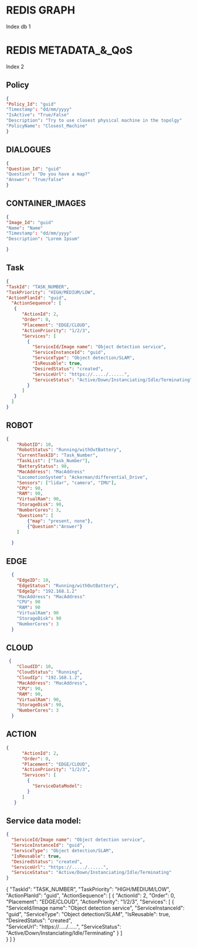 # REDIS GRAPH

Index db 1




# REDIS METADATA_&_QoS 

Index 2

## Policy

```json
{
"Policy_Id": "guid"
"Timestamp": "dd/mm/yyyy"
"IsActive": "True/False"
"Description": "Try to use closest physical machine in the topolgy"
"PolicyName": "Closest_Machine"
}
```

## DIALOGUES

```json
{
"Question_Id": "guid"
"Question": "Do you have a map?"
"Answer": "True/false"
}
```

## CONTAINER_IMAGES

```json
{
"Image_Id": "guid"
"Name": "Name"
"Timestamp": "dd/mm/yyyy"
"Description": "Lorem Ipsum"

}
```

## Task

```json
{
"TaskId": "TASK_NUMBER",
"TaskPriority": "HIGH/MEDIUM/LOW",
"ActionPlanId": "guid",
  "ActionSequence": [
   {
      "ActionId": 2,
      "Order": 0,
      "Placement": "EDGE/CLOUD",
      "ActionPriority": "1/2/3",
      "Services": [
        {
          "ServiceId/Image name": "Object detection service",
          "ServiceInstanceId": "guid",
          "ServiceType": "Object detection/SLAM",
          "IsReusable": true,
          "DesiredStatus": "created",        
          "ServiceUrl": "https://...../......",
          "ServiceStatus": "Active/Down/Instanciating/Idle/Terminating"
        }
      ]      
   } 
  ]
}
```

## ROBOT

```json
{
    "RobotID": 10,
    "RobotStatus": "Running/withOutBattery",
    "CurrentTaskID": "Task_Number",
    "TaskList": ["Task_Number"],
    "BatteryStatus": 90,
    "MacAddress": "MacAddress"
    "LocomotionSystem": "Ackerman/differential_Drive",
    "Sensors": ["lidar", "camera", "IMU"],
    "CPU": 90,
    "RAM": 90,
    "VirtualRam": 90,
    "StorageDisk": 90,
    "NumberCores": 3,
    "Questions": [
        {"map": "present, none"},
        {"Question":"Answer"}
    ]
    
  }
```

## EDGE

```json
  {
    "EdgeID": 10,
    "EdgeStatus": "Running/withOutBattery",
    "EdgeIp": "192.168.1.2"
    "MacAddress": "MacAddress"
    "CPU": 90
    "RAM": 90
    "VirtualRam": 90
    "StorageDisk": 90
    "NumberCores": 3
  }
  ```

## CLOUD 

```json
 {
    "CloudID": 10,
    "CloudStatus": "Running",
    "CloudIp": "192.168.1.2",
    "MacAddress": "MacAddress",
    "CPU": 90,
    "RAM": 90,
    "VirtualRam": 90,
    "StorageDisk": 90,
    "NumberCores": 3
  }

```
## ACTION
```json
{
      "ActionId": 2,
      "Order": 0,
      "Placement": "EDGE/CLOUD",
      "ActionPriority": "1/2/3",
      "Services": [
        {
          "ServiceDataModel":
        }
      ]      
   } 
 ```

## Service data model:
```json
{
  "ServiceId/Image name": "Object detection service",
  "ServiceInstanceId": "guid",
  "ServiceType": "Object detection/SLAM",
  "IsReusable": true,
  "DesiredStatus": "created",        
  "ServiceUrl": "https://...../......",
  "ServiceStatus": "Active/Down/Instanciating/Idle/Terminating"
}
```


{
  "TaskId": "TASK_NUMBER",
  "TaskPriority": "HIGH/MEDIUM/LOW",
  "ActionPlanId": "guid",
  "ActionSequence": [
   {
      "ActionId": 2,
      "Order": 0,
      "Placement": "EDGE/CLOUD",
      "ActionPriority": "1/2/3",
      "Services": [
        {
          "ServiceId/Image name": "Object detection service",
          "ServiceInstanceId": "guid",
          "ServiceType": "Object detection/SLAM",
          "IsReusable": true,
          "DesiredStatus": "created",        
          "ServiceUrl": "https://...../......",
          "ServiceStatus": "Active/Down/Instanciating/Idle/Terminating"
        }
      ]      
   } 
  ]
}


